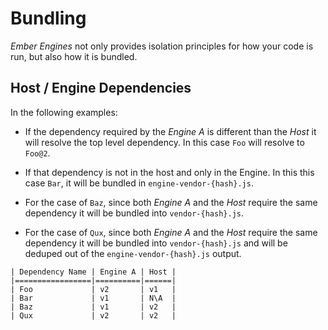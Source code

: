 # Bundling

_Ember Engines_ not only provides isolation principles for how your code is run, but also how it is bundled.

## Host / Engine Dependencies

In the following examples:

- If the dependency required by the _Engine A_ is different than the _Host_ it will resolve the top level dependency. In this case `Foo` will resolve to `Foo@2`.

- If that dependency is not in the host and only in the Engine. In this this case `Bar`, it will be bundled in `engine-vendor-{hash}.js`.

- For the case of `Baz`, since both _Engine A_ and the _Host_ require the same dependency it will be bundled into `vendor-{hash}.js`.

- For the case of `Qux`, since both _Engine A_ and the _Host_ require the same dependency it will be bundled into `vendor-{hash}.js` and will be deduped out of the `engine-vendor-{hash}.js` output.


```
| Dependency Name | Engine A | Host |
|=================|==========|======|
| Foo             | v2       | v1   |
| Bar             | v1       | N\A  |
| Baz             | v1       | v2   |
| Qux             | v2       | v2   |
```

